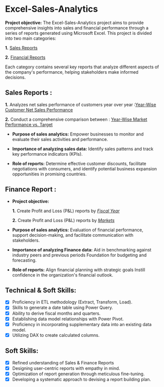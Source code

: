 # Excel-Sales-Analytics
 **Project objective:** The Excel-Sales-Analytics project aims to provide comprehensive insights into sales and financial performance through a series of reports generated using Microsoft Excel. This project is divided into two main categories:

**1.**  [Sales Reports](https://github.com/SapanaTaneja/Excel-Sales-Analytics/tree/main/Sales)

**2.** [Financial Reports](https://github.com/SapanaTaneja/Excel-Sales-Analytics/tree/main/Finance%20Report)

Each category contains several key reports that analyze different aspects of the company's performance, helping stakeholders make informed decisions.


## Sales Reports :

**1.** Analyzes net sales performance of customers year over year :[Year-Wise Customer Net Sales Performance](https://github.com/SapanaTaneja/Excel-Sales-Analytics/blob/main/Sales/Customer_Net_Sales_Performance.pdf)

**2.** Conduct a comprehensive comparison between : [Year-Wise Market Performance vs. Target](https://github.com/SapanaTaneja/Excel-Sales-Analytics/blob/main/Sales/Market%20Performance%20vs%20Target.pdf)

   
- **Purpose of sales analytics:** Empower businesses to monitor and evaluate their sales activities and performance.

- **Importance of analyzing sales data:** Identify sales patterns and track key performance indicators (KPIs).

- **Role of reports:** Determine effective customer discounts, facilitate negotiations with consumers, and identify potential business expansion opportunities in promising countries.


## Finance Report :

- **Project objective:** 

   **1.** Create Profit and Loss (P&L) reports by _[Fiscal Year](https://github.com/SapanaTaneja/Excel-Sales-Analytics/blob/main/Finance%20Report/Year%20wise%20-P%26L.pdf)_ 

   **2.** Create Profit and Loss (P&L) reports by _[Markets](https://github.com/SapanaTaneja/Excel-Sales-Analytics/blob/main/Finance%20Report/Market-P%26L.pdf)_

- **Purpose of sales analytics:** Evaluation of financial performance, support decision-making, and facilitate communication with stakeholders.

- **Importance of analyzing Finance data:** Aid in benchmarking against industry peers and previous periods Foundation for budgeting and forecasting.

- **Role of reports:** Align financial planning with strategic goals Instill confidence in the organization's financial outlook.


## Technical & Soft Skills:
- [x]	Proficiency in ETL methodology (Extract, Transform, Load).
- [x]	Skills to generate a date table using Power Query.
- [x]	Ability to derive fiscal months and quarters.
- [x]	Establishing data model relationships with Power Pivot.
- [x]	Proficiency in incorporating supplementary data into an existing data model.
- [x]	Utilizing DAX to create calculated columns.

## Soft Skills:
- [x]	Refined understanding of Sales & Finance Reports
- [x]	Designing user-centric reports with empathy in mind.
- [x]	Optimization of report generation through meticulous fine-tuning.
- [x]	Developing a systematic approach to devising a report building plan.
